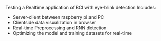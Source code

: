 Testing a Realtime application of BCI with eye-blink detection
Includes:
- Server-client between raspberry pi and PC
- Clientside data visualization in browser
- Real-time Preprocessing and RNN detection
- Optimizing the model and training datasets for real-time
